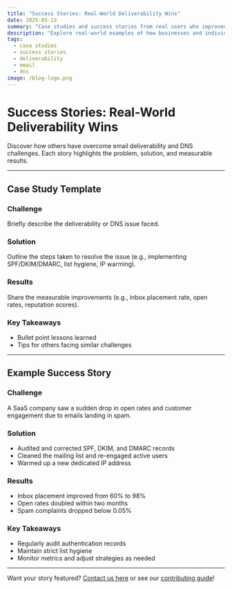 ```yaml
---
title: "Success Stories: Real-World Deliverability Wins"
date: 2025-05-13
summary: "Case studies and success stories from real users who improved their email deliverability and DNS configuration."
description: "Explore real-world examples of how businesses and individuals overcame deliverability challenges using advanced strategies and best practices."
tags:
  - case studies
  - success stories
  - deliverability
  - email
  - dns
image: /blog-logo.png
---
```


# Success Stories: Real-World Deliverability Wins

Discover how others have overcome email deliverability and DNS challenges. Each story highlights the problem, solution, and measurable results.

---

## Case Study Template

### Challenge
Briefly describe the deliverability or DNS issue faced.

### Solution
Outline the steps taken to resolve the issue (e.g., implementing SPF/DKIM/DMARC, list hygiene, IP warming).

### Results
Share the measurable improvements (e.g., inbox placement rate, open rates, reputation scores).

### Key Takeaways
- Bullet point lessons learned
- Tips for others facing similar challenges

---

## Example Success Story

### Challenge
A SaaS company saw a sudden drop in open rates and customer engagement due to emails landing in spam.

### Solution
- Audited and corrected SPF, DKIM, and DMARC records
- Cleaned the mailing list and re-engaged active users
- Warmed up a new dedicated IP address

### Results
- Inbox placement improved from 60% to 98%
- Open rates doubled within two months
- Spam complaints dropped below 0.05%

### Key Takeaways
- Regularly audit authentication records
- Maintain strict list hygiene
- Monitor metrics and adjust strategies as needed

---

Want your story featured? [Contact us here](contact.md) or see our [contributing guide](contributing.md)!
